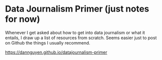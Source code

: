 # Data Journalism Primer (just notes for now)

Whenever I get asked about how to get into data journalism or what it entails, I draw up a list of resources from scratch. Seems easier just to post on Github the things I usually recommend.


https://dannguyen.github.io/datajournalism-primer
